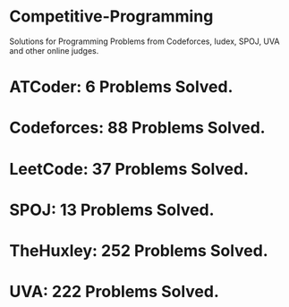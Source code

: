 # Competitive-Programming
Solutions for Programming Problems from Codeforces, Iudex, SPOJ, UVA and other online judges.

# ATCoder: 6 Problems Solved.
# Codeforces: 88 Problems Solved.
# LeetCode: 37 Problems Solved.
# SPOJ: 13 Problems Solved.
# TheHuxley: 252 Problems Solved.
# UVA: 222 Problems Solved.
